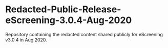 # Redacted-Public-Release-eScreening-3.0.4-Aug-2020
Repository containing the redacted content shared publicly for eScreening v3.0.4 in Aug 2020.
